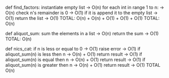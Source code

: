 def find_factors:
    instantiate empty list -> O(n)
    for each int in range 1 to n: -> O(n)
    check n's remainder is 0 -> O(1)
    if it is append it to the empty list -> O(1)
    return the list -> O(1)
TOTAL: O(n) + O(n) + O(1) + O(1) + O(1)
TOTAL: O(n)

def aliquot_sum:
    sum the elements in a list -> O(n)
    return the sum -> O(1)
TOTAL: O(n)

def nics_cat:
    if n is less or equal to 0 -> O(1)
    raise error -> O(1)
    if aliquot_sum(n) is less then n -> O(n) + O(1)
    return result -> O(1)
    if aliquot_sum(n) is equal then n -> O(n) + O(1)
    return result -> O(1)
    if aliquot_sum(n) is greater then n -> O(n) + O(1)
    return result -> O(1)
TOTAL O(n)